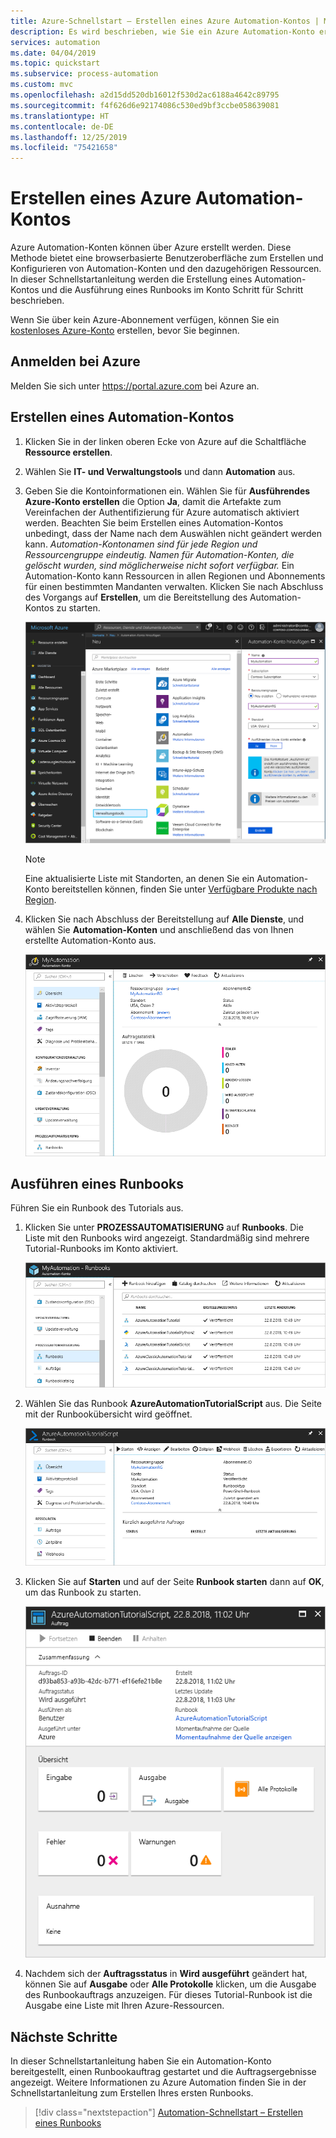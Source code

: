 ```yaml
---
title: Azure-Schnellstart – Erstellen eines Azure Automation-Kontos | Microsoft-Dokumentation
description: Es wird beschrieben, wie Sie ein Azure Automation-Konto erstellen und ein Runbook ausführen.
services: automation
ms.date: 04/04/2019
ms.topic: quickstart
ms.subservice: process-automation
ms.custom: mvc
ms.openlocfilehash: a2d15dd520db16012f530d2ac6188a4642c89795
ms.sourcegitcommit: f4f626d6e92174086c530ed9bf3ccbe058639081
ms.translationtype: HT
ms.contentlocale: de-DE
ms.lasthandoff: 12/25/2019
ms.locfileid: "75421658"
---
```

# <a name="create-an-azure-automation-account"></a>Erstellen eines Azure Automation-Kontos

Azure Automation-Konten können über Azure erstellt werden. Diese Methode bietet eine browserbasierte Benutzeroberfläche zum Erstellen und Konfigurieren von Automation-Konten und den dazugehörigen Ressourcen. In dieser Schnellstartanleitung werden die Erstellung eines Automation-Kontos und die Ausführung eines Runbooks im Konto Schritt für Schritt beschrieben.

Wenn Sie über kein Azure-Abonnement verfügen, können Sie ein [kostenloses Azure-Konto](https://azure.microsoft.com/free/?WT.mc_id=A261C142F) erstellen, bevor Sie beginnen.

## <a name="sign-in-to-azure"></a>Anmelden bei Azure

Melden Sie sich unter https://portal.azure.com bei Azure an.

## <a name="create-automation-account"></a>Erstellen eines Automation-Kontos

1. Klicken Sie in der linken oberen Ecke von Azure auf die Schaltfläche **Ressource erstellen**.

1. Wählen Sie **IT- und Verwaltungstools** und dann **Automation** aus.

1. Geben Sie die Kontoinformationen ein. Wählen Sie für **Ausführendes Azure-Konto erstellen** die Option **Ja**, damit die Artefakte zum Vereinfachen der Authentifizierung für Azure automatisch aktiviert werden. Beachten Sie beim Erstellen eines Automation-Kontos unbedingt, dass der Name nach dem Auswählen nicht geändert werden kann. *Automation-Kontonamen sind für jede Region und Ressourcengruppe eindeutig. Namen für Automation-Konten, die gelöscht wurden, sind möglicherweise nicht sofort verfügbar.* Ein Automation-Konto kann Ressourcen in allen Regionen und Abonnements für einen bestimmten Mandanten verwalten. Klicken Sie nach Abschluss des Vorgangs auf **Erstellen**, um die Bereitstellung des Automation-Kontos zu starten.

    ![Eingeben von Informationen zu Ihrem Automation-Konto auf der Seite](./media/automation-quickstart-create-account/create-automation-account-portal-blade.png)  

    > [!NOTE]
    > Eine aktualisierte Liste mit Standorten, an denen Sie ein Automation-Konto bereitstellen können, finden Sie unter [Verfügbare Produkte nach Region](https://azure.microsoft.com/global-infrastructure/services/?products=automation&regions=all).

1. Klicken Sie nach Abschluss der Bereitstellung auf **Alle Dienste**, und wählen Sie **Automation-Konten** und anschließend das von Ihnen erstellte Automation-Konto aus.

    ![Automation-Konto – Übersicht](./media/automation-quickstart-create-account/automation-account-overview.png)

## <a name="run-a-runbook"></a>Ausführen eines Runbooks

Führen Sie ein Runbook des Tutorials aus.

1. Klicken Sie unter **PROZESSAUTOMATISIERUNG** auf **Runbooks**. Die Liste mit den Runbooks wird angezeigt. Standardmäßig sind mehrere Tutorial-Runbooks im Konto aktiviert.

    ![Liste mit Runbooks des Automation-Kontos](./media/automation-quickstart-create-account/automation-runbooks-overview.png)

1. Wählen Sie das Runbook **AzureAutomationTutorialScript** aus. Die Seite mit der Runbookübersicht wird geöffnet.

    ![Runbookübersicht](./media/automation-quickstart-create-account/automation-tutorial-script-runbook-overview.png)

1. Klicken Sie auf **Starten** und auf der Seite **Runbook starten** dann auf **OK**, um das Runbook zu starten.

    ![Seite für Runbookauftrag](./media/automation-quickstart-create-account/automation-tutorial-script-job.png)

1. Nachdem sich der **Auftragsstatus** in **Wird ausgeführt** geändert hat, können Sie auf **Ausgabe** oder **Alle Protokolle** klicken, um die Ausgabe des Runbookauftrags anzuzeigen. Für dieses Tutorial-Runbook ist die Ausgabe eine Liste mit Ihren Azure-Ressourcen.

## <a name="next-steps"></a>Nächste Schritte

In dieser Schnellstartanleitung haben Sie ein Automation-Konto bereitgestellt, einen Runbookauftrag gestartet und die Auftragsergebnisse angezeigt. Weitere Informationen zu Azure Automation finden Sie in der Schnellstartanleitung zum Erstellen Ihres ersten Runbooks.

> [!div class="nextstepaction"]
> [Automation-Schnellstart – Erstellen eines Runbooks](./automation-quickstart-create-runbook.md)

